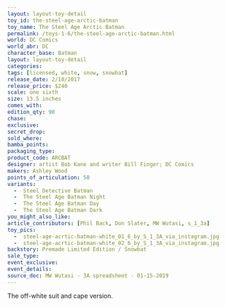 ```yaml
---
layout: layout-toy-detail 
toy_id: the-steel-age-arctic-batman
toy_name: The Steel Age Arctic Batman
permalink: /toys-1-6/the-steel-age-arctic-batman.html
world: DC Comics
world_abr: DC
character_base: Batman
layout: layout-toy-detail
categories: 
tags: [licensed, white, snow, snowbat]
release_date: 2/10/2017
release_price: $240 
scale: one sixth
size: 13.5 inches
comes_with: 
edition_qty: 90
chase: 
exclusive: 
secret_drop: 
sold_where: 
bamba_points: 
packaging_type: 
product_code: ARCBAT
designer: artist Bob Kane and writer Bill Finger; DC Comics
makers: Ashley Wood
points_of_articulation: 50
variants: 
  -  Steel Detective Batman
  -  The Steel Age Batman Night
  -  The Steel Age Batman Day
  -  The Steel Age Batman Dark
you_might_also_like: 
article_contributors: [Phil Back, Don Slater, MW Wutasi, s_1_3a]
toy_pics: 
  -  steel-age-acrtic-batman-white_01_6_by_S_1_3A_via_instagram.jpg
  -  steel-age-acrtic-batman-white_02_6_by_S_1_3A_via_instagram.jpg
backstory: Premade Limited Edition / Snowbat
sale_type: 
event_exclusive: 
event_details: 
source_doc: MW Wutasi - 3A spreadsheet - 01-15-2019
---
```

 The off-white suit and cape version.